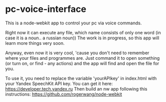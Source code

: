 pc-voice-interface
==================

This is a node-webkit app to control your pc via voice commands.

Right now it can execute any file, which name consists of only one word (in case it is a noun.. a russian noun))
The work is in progress, so this app will learn more things very soon.

Anyway, even now it is very cool, 'cause you don't need to remember where your files and programmes are. Just command it to open something (or turn on, or find - any actions) and the app will find and open the file for you.


To use it, you need to replace the variable 'yourAPIkey' in index.html with your Yandex SpeechKit API key. You can get it here: https://developer.tech.yandex.ru
Then build an nw app following this instructions: https://github.com/rogerwang/node-webkit
